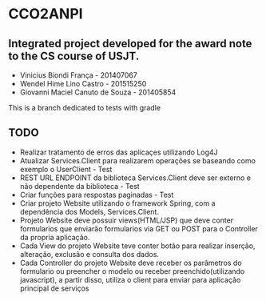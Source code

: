 # CCO2ANPI
Integrated project developed for the award note to the CS course of USJT.
-
- Vinicius Biondi França - 201407067
- Wendel Hime Lino Castro - 201515250
- Giovanni Maciel Canuto de Souza - 201405854

This is a branch dedicated to tests with gradle

TODO
-
- Realizar tratamento de erros das aplicaçes utilizando Log4J
- Atualizar Services.Client para realizarem operações se baseando como exemplo o UserClient - Test
- REST URL ENDPOINT da biblioteca Services.Client deve ser externo e não dependente da biblioteca - Test
- Criar funções para respostas paginadas - Test
- Criar projeto Website utilizando o framework Spring, com a dependência dos Models, Services.Client.
- Projeto Website deve possuir views(HTML/JSP) que deve conter formularios que enviarão formularios via GET ou POST para o Controller da propria aplicação.
- Cada View do projeto Website teve conter botão para realizar inserção, alteração, exclusão e consulta dos dados.
- Cada Controller do projeto Website deve receber os parâmetros do formulario ou preencher o modelo ou receber preenchido(utilizando javascript), a partir disso, utiliza o client para enviar para aplicação principal de serviços

